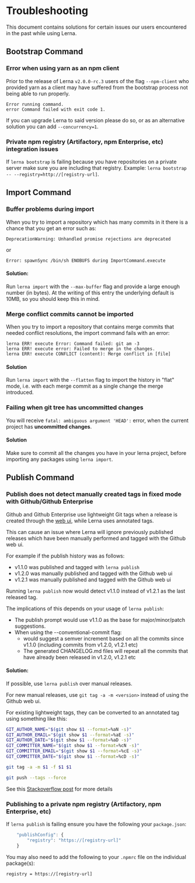 # Troubleshooting

This document contains solutions for certain issues our users encountered
in the past while using Lerna.

## Bootstrap Command

### Error when using yarn as an npm client

Prior to the release of Lerna `v2.0.0-rc.3` users of the flag `--npm-client`
who provided yarn as a client may have suffered from the bootstrap process
not being able to run properly.

```
Error running command.
error Command failed with exit code 1.
```

If you can upgrade Lerna to said version please do so, or as an alternative
solution you can add `--concurrency=1`.

### Private npm registry (Artifactory, npm Enterprise, etc) integration issues

If `lerna bootstrap` is failing because you have repositories on a private server make sure you are including that registry. Example: `lerna bootstrap -- --registry=http://[registry-url]`.

## Import Command

### Buffer problems during import

When you try to import a repository which has many commits in it there is a 
chance that you get an error such as:

```
DeprecationWarning: Unhandled promise rejections are deprecated
```

or 

```
Error: spawnSync /bin/sh ENOBUFS during ImportCommand.execute
```

#### Solution:

Run `lerna import` with the `--max-buffer` flag and provide a large enough 
number (in bytes). At the writing of this entry the underlying default is 
10MB, so you should keep this in mind. 

### Merge conflict commits cannot be imported

When you try to import a repository that contains merge commits that needed
conflict resolutions, the import command fails with an error:

```
lerna ERR! execute Error: Command failed: git am -3
lerna ERR! execute error: Failed to merge in the changes.
lerna ERR! execute CONFLICT (content): Merge conflict in [file]
```

#### Solution

Run `lerna import` with the `--flatten` flag to import the history in "flat"
mode, i.e. with each merge commit as a single change the merge introduced.

### Failing when git tree has uncommitted changes
You will receive `fatal: ambiguous argument 'HEAD':` error, when the current project has **uncommitted changes**.

#### Solution
Make sure to commit all the changes you have in your lerna project, before importing any packages using `lerna import`.


## Publish Command

### Publish does not detect manually created tags in fixed mode with Github/Github Enterprise

Github and Github Enterprise use lightweight Git tags when a release is created through the [web ui](https://help.github.com/articles/working-with-tags),
while Lerna uses annotated tags.

This can cause an issue where Lerna will ignore previously published releases which have been manually performed and
tagged with the Github web ui.

For example if the publish history was as follows:

* v1.1.0 was published and tagged with `lerna publish`
* v1.2.0 was manually published and tagged with the Github web ui
* v1.2.1 was manually published and tagged with the Github web ui

Running `lerna publish` now would detect v1.1.0 instead of v1.2.1 as the last released tag.

The implications of this depends on your usage of `lerna publish`:

* The publish prompt would use v1.1.0 as the base for major/minor/patch suggestions.
* When using the --conventional-commit flag:
  * would suggest a semver increment based on all the commits since v1.1.0 (including commits from v1.2.0, v1.2.1 etc)
  * The generated CHANGELOG.md files will repeat all the commits that have already been released in v1.2.0, v1.2.1 etc

#### Solution:

If possible, use `lerna publish` over manual releases.

For new manual releases, use `git tag -a -m <version>` instead of using the Github web ui.

For existing lightweight tags, they can be converted to an annotated tag using something like this:

```sh
GIT_AUTHOR_NAME="$(git show $1 --format=%aN -s)"
GIT_AUTHOR_EMAIL="$(git show $1 --format=%aE -s)"
GIT_AUTHOR_DATE="$(git show $1 --format=%aD -s)"
GIT_COMMITTER_NAME="$(git show $1 --format=%cN -s)"
GIT_COMMITTER_EMAIL="$(git show $1 --format=%cE -s)"
GIT_COMMITTER_DATE="$(git show $1 --format=%cD -s)"

git tag -a -m $1 -f $1 $1

git push --tags --force
```

See this [Stackoverflow post](https://stackoverflow.com/questions/5002555/can-a-lightweight-tag-be-converted-to-an-annotated-tag) for more details

### Publishing to a private npm registry (Artifactory, npm Enterprise, etc)

If `lerna publish` is failing ensure you have the following your `package.json`:

```javascript
	"publishConfig": {
		"registry": "https://[registry-url]"
	}
```

You may also need to add the following to your `.npmrc` file on the individual package(s):

```
registry = https://[registry-url]
```
